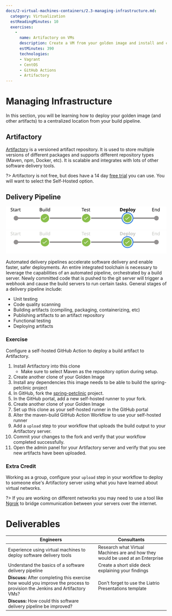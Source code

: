 ```yaml
---
docs/2-virtual-machines-containers/2.3-managing-infrastructure.md:
  category: Virtualization
  estReadingMinutes: 10
  exercises:
    -
      name: Artifactory on VMs
      description: Create a VM from your golden image and install and configure Artifactory and deploy an artifact to that VM from a GitHub Action
      estMinutes: 390
      technologies:
      - Vagrant
      - CentOS
      - GitHub Actions
      - Artifactory
---
```


# Managing Infrastructure

In this section, you will be learning how to deploy your golden image (and other artifacts) to a centralized location from your build pipeline.

## Artifactory

  [Artifactory](https://jfrog.com/artifactory/install/) is a versioned artifact repository. It is used to store multiple versions of different packages and supports different repository types (Maven, npm, Docker, etc). It is scalable and integrates with lots of other software delivery tools.

  ?> Artifactory is not free, but does have a 14 day [free trial](https://jfrog.com/start-free/) you can use. You will want to select the Self-Hosted option.

## Delivery Pipeline

![A Jenkins pipeline showing passing build, test, and deploy stages](img2/delivery-pipeline-stages_light.svg ':class=light-mode-img-center')
![A Jenkins pipeline showing passing build, test, and deploy stages](img2/delivery-pipeline-stages_dark.svg ':class=dark-mode-img-center')

  Automated delivery pipelines accelerate software delivery and enable faster, safer deployments.
  An entire integrated toolchain is necessary to leverage the capabilities of an automated pipeline, orchestrated by a build server. Newly committed code that is pushed to the git server will trigger a webhook and cause the build servers to run certain tasks. General stages of a delivery pipeline include:

- Unit testing
- Code quality scanning
- Building artifacts (compiling, packaging, containerizing, etc)
- Publishing artifacts to an artifact repository
- Functional testing
- Deploying artifacts

### Exercise

Configure a self-hosted GitHub Action to deploy a build artifact to Artifactory.

  1. Install Artifactory into this clone
      - Make sure to select Maven as the repository option during setup.
  2. Create another clone of your Golden Image
  3. Install any dependencies this image needs to be able to build the spring-petclinic project
  4. In GitHub, fork the [spring-petclinic](https://github.com/spring-projects/spring-petclinic) project.
  5. In the GitHub portal, add a new self-hosted runner to your fork.
  6. Create another clone of your Golden Image
  7. Set up this clone as your self-hosted runner in the GitHub portal
  8. Alter the maven-build GitHub Action Workflow to use your self-hosted runner
  9. Add a `upload` step to your workflow that uploads the build output to your Artifactory server.
  10. Commit your changes to the fork and verify that your workflow completed successfully.
  11. Open the admin panel for your Artifactory server and verify that you see new artifacts have been uploaded.

### Extra Credit

Working as a group, configure your `upload` step in your workflow to deploy to someone else's Artifactory server using what you have learned about virtual networks.

?> If you are working on different networks you may need to use a tool like [Ngrok](https://ngrok.com/) to bridge communication between your servers over the internet.

# Deliverables

|**Engineers**|**Consultants**|
|-------------|---------------|
| Experience using virtual machines to deploy software delivery tools | Research what Virtual Machines are and how they would be used at an Enterprise |
| Understand the basics of a software delivery pipeline | Create a short slide deck explaining your findings |
| **Discuss:** After completing this exercise how would you improve the process to provision the Jenkins and Artifactory VMs? | Don't forget to use the Liatrio Presentations template |
| **Discuss:** How could this software delivery pipeline be improved? |  |
